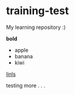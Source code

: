 # training-test
My learning repository :) 

**bold**

- apple
- banana
- kiwi

[linls](http://nceas.ucsb.edu)

testing more . . . 

